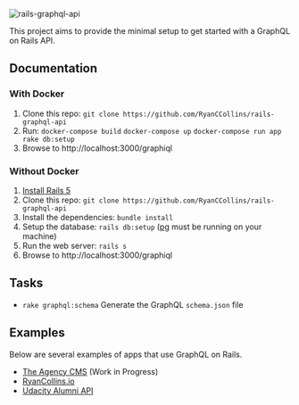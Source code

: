 ![rails-graphql-api](https://user-images.githubusercontent.com/13810084/29590491-212f2a20-8768-11e7-86e6-4bdbfb5d8594.png)

This project aims to provide the minimal setup to get started with a GraphQL on Rails API.

## Documentation

### With Docker
1. Clone this repo: `git clone https://github.com/RyanCCollins/rails-graphql-api`
1. Run: `docker-compose build` `docker-compose up` `docker-compose run app rake db:setup`
1. Browse to http://localhost:3000/graphiql

### Without Docker
1. [Install Rails 5](http://railsapps.github.io/installrubyonrails-mac.html)
1. Clone this repo: `git clone https://github.com/RyanCCollins/rails-graphql-api`
1. Install the dependencies: `bundle install` 
1. Setup the database: `rails db:setup` ([pg](https://wiki.postgresql.org/wiki/Detailed_installation_guides) must be running on your machine)
1. Run the web server: `rails s`
1. Browse to http://localhost:3000/graphiql

## Tasks
- `rake graphql:schema` Generate the GraphQL `schema.json` file

## Examples
Below are several examples of apps that use GraphQL on Rails.

- [The Agency CMS](https://github.com/RyanCCollins/the-agency) (Work in Progress)
- [RyanCollins.io](https://github.com/RyanCCollins/ryancollinsio)
- [Udacity Alumni API](https://github.com/udacityalumni/udacity-alumni-api)
